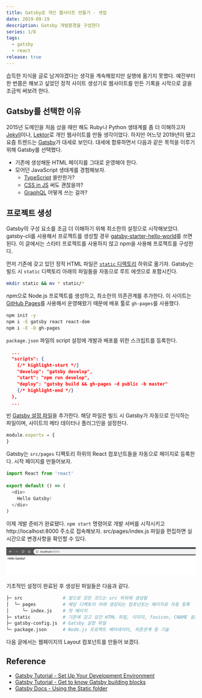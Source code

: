```yaml
---
title: Gatsby로 개인 웹사이트 만들기 - 셋업
date: 2019-09-19
description: Gatsby 개발환경을 구성한다
series: 1/8
tags:
  - gatsby
  - react
release: true
---
```


습득한 지식을 글로 남겨야겠다는 생각을 계속해왔지만 실행에 옮기지 못했다. 예전부터 한 번쯤은 해보고 싶었던 정적 사이트 생성기로 웹사이트를 만든 기록을 시작으로 글을 조금씩 써보려 한다.

## Gatsby를 선택한 이유

2015년 도메인을 처음 샀을 때만 해도 Ruby나 Python 생태계를 좀 더 이해하고자 [Jekyll](https://jekyllrb.com)이나, [Lektor](https://www.getlektor.com)로 개인 웹사이트를 만들 생각이었다. 하지만 어느덧 2019년이 됐고 요즘 트렌드는 [Gatsby](https://www.gatsbyjs.org)가 대세로 보인다. 대세에 합류하면서 다음과 같은 목적을 이루기 위해 Gatsby를 선택했다.

* 기존에 생성해둔 HTML 페이지를 그대로 운영해야 한다.
* 모어던 JavaScript 생태계를 경험해보자.
  - [TypeScript](https://www.typescriptlang.org) 쓸만한가?
  - [CSS in JS](http://michelebertoli.github.io/css-in-js/) 써도 괜찮을까?
  - [GraphQL](https://graphql.org) 어떻게 쓰는 걸까?

## 프로젝트 생성

Gatsby의 구성 요소를 조금 더 이해하기 위해 최소한의 설정으로 시작해보았다. gatsby-cli를 사용해서 프로젝트를 생성할 경우 [gatsby-starter-hello-world](https://github.com/gatsbyjs/gatsby-starter-hello-world)를 쓰면 된다. 이 글에서는 스타터 프로젝트를 사용하지 않고 npm을 사용해 프로젝트를 구성한다.

먼저 기존에 갖고 있던 정적 HTML 파일은 [`static` 디렉토리](https://www.gatsbyjs.org/docs/static-folder/) 하위로 옮기자. Gatsby는 빌드 시 `static` 디렉토리 아래의 파일들을 자동으로 루트 에셋으로 포함시킨다.

```bash
mkdir static && mv * static/*
```

npm으로 Node.js 프로젝트를 생성하고, 최소한의 의존관계를 추가한다. 이 사이트는 [GitHub Pages](https://pages.github.com)를 사용해서 운영해왔기 때문에 배포 툴로 `gh-pages`를 사용했다. 

```bash
npm init -y
npm i -E gatsby react react-dom
npm i -E -D gh-pages
```

`package.json` 파일의 script 설정에 개발과 배포를 위한 스크립트를 등록한다.

```js:title=package.json
  ...
  "scripts": {
    {/* highlight-start */}
    "develop": "gatsby develop",
    "start": "npm run develop",
    "deploy": "gatsby build && gh-pages -d public -b master"
    {/* highlight-end */}
  },
  ...
```

빈 [Gatsby 설정 파일](https://www.gatsbyjs.org/docs/gatsby-config/)을 추가한다. 해당 파일은 빌드 시 Gatsby가 자동으로 인식하는 파일이며, 사이트의 메타 데이터나 플러그인을 설정한다.

```js:title=gatsby-config.js
module.exports = {
}
```

Gatsby는 `src/pages` 디펙토리 하위의 React 컴포넌트들을 자동으로 페이지로 등록한다. 시작 페이지를 만들어보자.

```jsx:title=src/pages/index.js
import React from 'react'

export default () => (
  <div>
    Hello Gatsby!
  </div>
)
```

이제 개발 준비가 완료됐다. `npm start` 명령어로 개발 서버를 시작시키고 http://localhost:8000 주소로 접속해보자. src/pages/index.js 파일을 편집하면 실시간으로 변경사항을 확인할 수 있다.

![](./01-hello-gatsby.png)

기초적인 설정이 완료된 후 생성된 파일들은 다음과 같다.

```bash
├─ src               # 앞으로 모든 코드는 src 하위에 생성됨
│  └─ pages          # 해당 디렉토리 아래 생성되는 컴포넌트는 페이지로 자동 등록
│     └─ index.js    # 첫 페이지
├─ static            # 기존에 갖고 있던 HTML 파일, 이미지, favicon, CNAME 설정 등
├─ gatsby-config.js  # Gatsby 설정 파일
└─ package.json      # Node.js 프로젝트 메타데이터, 의존관계 등 기술

```

다음 글에서는 웹페이지의 Layout 컴포넌트를 만들어 보겠다.

## Reference
* [Gatsby Tutorial - Set Up Your Development Environment](https://www.gatsbyjs.org/tutorial/part-zero/)
* [Gatsby Tutorial - Get to know Gatsby building blocks](https://www.gatsbyjs.org/tutorial/part-one/)
* [Gatsby Docs - Using the Static folder](https://www.gatsbyjs.org/docs/static-folder/)
